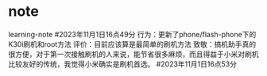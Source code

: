 # note
learning-note
  #2023年11月1日16点49分
    行为：更新了phone/flash-phone下的K30i刷机和root方法
    评价：目前应该算是最简单的刷机方法
    致敬：搞机助手真的很方便，对于第一次接触刷机的人来说，能节省很多麻烦，而且得益于小米对刷机比较友好的传统，我觉得小米确实是刷机首选。
  #2023年11月1日16点53分
